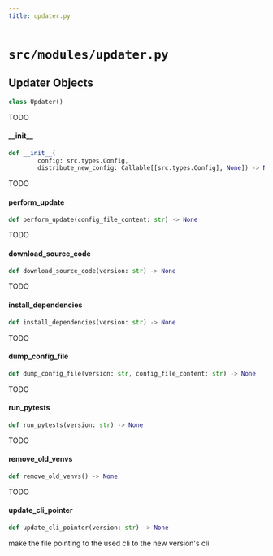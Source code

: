 ```yaml
---
title: updater.py
---
```


# `src/modules/updater.py`
## Updater Objects
```python
class Updater()
```
TODO
#### \_\_init\_\_
```python
def __init__(
        config: src.types.Config,
        distribute_new_config: Callable[[src.types.Config], None]) -> None
```
TODO
#### perform\_update
```python
def perform_update(config_file_content: str) -> None
```
TODO
#### download\_source\_code
```python
def download_source_code(version: str) -> None
```
TODO
#### install\_dependencies
```python
def install_dependencies(version: str) -> None
```
TODO
#### dump\_config\_file
```python
def dump_config_file(version: str, config_file_content: str) -> None
```
TODO
#### run\_pytests
```python
def run_pytests(version: str) -> None
```
TODO
#### remove\_old\_venvs
```python
def remove_old_venvs() -> None
```
TODO
#### update\_cli\_pointer
```python
def update_cli_pointer(version: str) -> None
```
make the file pointing to the used cli to the new version's cli
